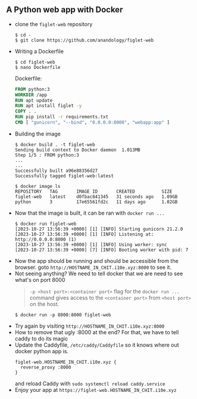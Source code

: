 ## A Python web app with Docker
 - clone the `figlet-web` repository
    ```
    $ cd -
    $ git clone https://github.com/anandology/figlet-web
    ```
 - Writing a Dockerfile
    ```
    $ cd figlet-web
    $ nano Dockerfile
    ```
    Dockerfile:
    ```Dockerfile
    FROM python:3
    WORKDIR /app
    RUN apt update
    RUN apt install figlet -y
    COPY . .
    RUN pip install -r requirements.txt
    CMD [ "gunicorn", "--bind", "0.0.0.0:8000", "webapp:app" ]
    ```
 - Building the image
    ```
    $ docker build . -t figlet-web
    Sending build context to Docker daemon  1.013MB            
    Step 1/5 : FROM python:3                                   
    ...
    ...
    Successfully built a96e88356d27
    Successfully tagged figlet-web:latest

    $ docker image ls
    REPOSITORY   TAG       IMAGE ID       CREATED          SIZE
    figlet-web   latest    d0fbac841345   31 seconds ago   1.09GB
    python       3         17e65561fd2c   11 days ago      1.02GB
    ```
 - Now that the image is built, it can be ran with `docker run ...`
    ```
    $ docker run figlet-web
    [2023-10-27 13:56:39 +0000] [1] [INFO] Starting gunicorn 21.2.0
    [2023-10-27 13:56:39 +0000] [1] [INFO] Listening at: http://0.0.0.0:8000 (1)
    [2023-10-27 13:56:39 +0000] [1] [INFO] Using worker: sync
    [2023-10-27 13:56:39 +0000] [7] [INFO] Booting worker with pid: 7
    ```
 - Now the app should be running and should be accessible from the browser. goto `http://HOSTNAME_IN_CHIT.i10e.xyz:8000` to see it.
 - Not seeing anything? We need to tell docker that we are need to see what's on port 8000
    > `-p <host port>:<container port>` flag for the `docker run ...` command gives access to the `<container port>` from `<host port>` on the host.
    ```
    $ docker run -p 8000:8000 figlet-web
    ```
 - Try again by visiting `http://HOSTNAME_IN_CHIT.i10e.xyz:8000`
 - How to remove that ugly :8000 at the end? For that, we have to tell caddy to do its magic
 - Update the Caddyfile, `/etc/caddy/Caddyfile` so it knows where out docker python app is.
    ```
    figlet-web.HOSTNAME_IN_CHIT.i10e.xyz {
      reverse_proxy :8000
    }
    ```
    and reload Caddy with `sudo systemctl reload caddy.service`
 - Enjoy your app at `https://figlet-web.HOSTNAME_IN_CHIT.i10e.xyz`
